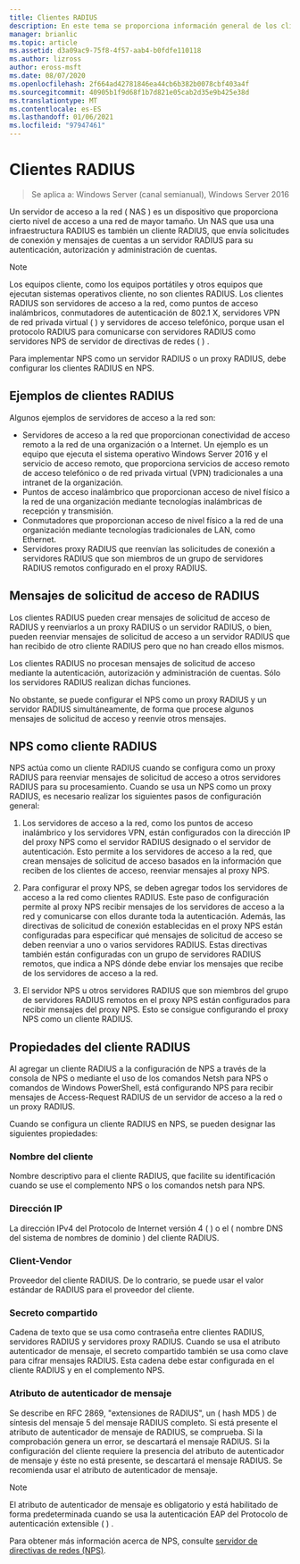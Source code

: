 ```yaml
---
title: Clientes RADIUS
description: En este tema se proporciona información general de los clientes RADIUS para el servidor de directivas de redes en Windows Server 2016.
manager: brianlic
ms.topic: article
ms.assetid: d3a09ac9-75f8-4f57-aab4-b0fdfe110118
ms.author: lizross
author: eross-msft
ms.date: 08/07/2020
ms.openlocfilehash: 2f664ad42781846ea44cb6b382b0078cbf403a4f
ms.sourcegitcommit: 40905b1f9d68f1b7d821e05cab2d35e9b425e38d
ms.translationtype: MT
ms.contentlocale: es-ES
ms.lasthandoff: 01/06/2021
ms.locfileid: "97947461"
---
```

# <a name="radius-clients"></a>Clientes RADIUS

>Se aplica a: Windows Server (canal semianual), Windows Server 2016

Un servidor de acceso a la red \( NAS \) es un dispositivo que proporciona cierto nivel de acceso a una red de mayor tamaño. Un NAS que usa una infraestructura RADIUS es también un cliente RADIUS, que envía solicitudes de conexión y mensajes de cuentas a un servidor RADIUS para su autenticación, autorización y administración de cuentas.

>[!NOTE]
>Los equipos cliente, como los equipos portátiles y otros equipos que ejecutan sistemas operativos cliente, no son clientes RADIUS. Los clientes RADIUS son servidores de acceso a la red, como puntos de acceso inalámbricos, conmutadores de autenticación de 802.1 X, servidores VPN de red privada virtual \( \) y servidores de acceso telefónico, porque usan el protocolo RADIUS para comunicarse con servidores RADIUS como servidores NPS de servidor de directivas de redes \( \) .

Para implementar NPS como un servidor RADIUS o un proxy RADIUS, debe configurar los clientes RADIUS en NPS.

## <a name="radius-client-examples"></a>Ejemplos de clientes RADIUS

Algunos ejemplos de servidores de acceso a la red son:

- Servidores de acceso a la red que proporcionan conectividad de acceso remoto a la red de una organización o a Internet. Un ejemplo es un equipo que ejecuta el sistema operativo Windows Server 2016 y el servicio de acceso remoto, que proporciona servicios de acceso remoto de acceso telefónico o de red privada virtual (VPN) tradicionales a una intranet de la organización.
- Puntos de acceso inalámbrico que proporcionan acceso de nivel físico a la red de una organización mediante tecnologías inalámbricas de recepción y transmisión.
- Conmutadores que proporcionan acceso de nivel físico a la red de una organización mediante tecnologías tradicionales de LAN, como Ethernet.
- Servidores proxy RADIUS que reenvían las solicitudes de conexión a servidores RADIUS que son miembros de un grupo de servidores RADIUS remotos configurado en el proxy RADIUS.

## <a name="radius-access-request-messages"></a>Mensajes de solicitud de acceso de RADIUS

Los clientes RADIUS pueden crear mensajes de solicitud de acceso de RADIUS y reenviarlos a un proxy RADIUS o un servidor RADIUS, o bien, pueden reenviar mensajes de solicitud de acceso a un servidor RADIUS que han recibido de otro cliente RADIUS pero que no han creado ellos mismos.

Los clientes RADIUS no procesan mensajes de solicitud de acceso mediante la autenticación, autorización y administración de cuentas. Sólo los servidores RADIUS realizan dichas funciones.

No obstante, se puede configurar el NPS como un proxy RADIUS y un servidor RADIUS simultáneamente, de forma que procese algunos mensajes de solicitud de acceso y reenvíe otros mensajes.

## <a name="nps-as-a-radius-client"></a>NPS como cliente RADIUS

NPS actúa como un cliente RADIUS cuando se configura como un proxy RADIUS para reenviar mensajes de solicitud de acceso a otros servidores RADIUS para su procesamiento. Cuando se usa un NPS como un proxy RADIUS, es necesario realizar los siguientes pasos de configuración general:

1. Los servidores de acceso a la red, como los puntos de acceso inalámbrico y los servidores VPN, están configurados con la dirección IP del proxy NPS como el servidor RADIUS designado o el servidor de autenticación. Esto permite a los servidores de acceso a la red, que crean mensajes de solicitud de acceso basados en la información que reciben de los clientes de acceso, reenviar mensajes al proxy NPS.

2. Para configurar el proxy NPS, se deben agregar todos los servidores de acceso a la red como clientes RADIUS. Este paso de configuración permite al proxy NPS recibir mensajes de los servidores de acceso a la red y comunicarse con ellos durante toda la autenticación. Además, las directivas de solicitud de conexión establecidas en el proxy NPS están configuradas para especificar qué mensajes de solicitud de acceso se deben reenviar a uno o varios servidores RADIUS. Estas directivas también están configuradas con un grupo de servidores RADIUS remotos, que indica a NPS dónde debe enviar los mensajes que recibe de los servidores de acceso a la red.

3. El servidor NPS u otros servidores RADIUS que son miembros del grupo de servidores RADIUS remotos en el proxy NPS están configurados para recibir mensajes del proxy NPS. Esto se consigue configurando el proxy NPS como un cliente RADIUS.

## <a name="radius-client-properties"></a>Propiedades del cliente RADIUS

Al agregar un cliente RADIUS a la configuración de NPS a través de la consola de NPS o mediante el uso de los comandos Netsh para NPS o comandos de Windows PowerShell, está configurando NPS para recibir mensajes de Access-Request RADIUS de un servidor de acceso a la red o un proxy RADIUS.

Cuando se configura un cliente RADIUS en NPS, se pueden designar las siguientes propiedades:

### <a name="client-name"></a>Nombre del cliente

 Nombre descriptivo para el cliente RADIUS, que facilite su identificación cuando se use el complemento NPS o los comandos netsh para NPS.

### <a name="ip-address"></a>Dirección IP

La dirección IPv4 del Protocolo de Internet versión 4 \( \) o el \( nombre DNS del sistema de nombres de dominio \) del cliente RADIUS.

### <a name="client-vendor"></a>Client-Vendor

Proveedor del cliente RADIUS. De lo contrario, se puede usar el valor estándar de RADIUS para el proveedor del cliente.

### <a name="shared-secret"></a>Secreto compartido

Cadena de texto que se usa como contraseña entre clientes RADIUS, servidores RADIUS y servidores proxy RADIUS. Cuando se usa el atributo autenticador de mensaje, el secreto compartido también se usa como clave para cifrar mensajes RADIUS. Esta cadena debe estar configurada en el cliente RADIUS y en el complemento NPS.

### <a name="message-authenticator-attribute"></a>Atributo de autenticador de mensaje

Se describe en RFC 2869, "extensiones de RADIUS", un \( hash MD5 \) de síntesis del mensaje 5 del mensaje RADIUS completo. Si está presente el atributo de autenticador de mensaje de RADIUS, se comprueba. Si la comprobación genera un error, se descartará el mensaje RADIUS. Si la configuración del cliente requiere la presencia del atributo de autenticador de mensaje y éste no está presente, se descartará el mensaje RADIUS. Se recomienda usar el atributo de autenticador de mensaje.

>[!NOTE]
>El atributo de autenticador de mensaje es obligatorio y está habilitado de forma predeterminada cuando se usa la autenticación EAP del Protocolo de autenticación extensible \( \) .

Para obtener más información acerca de NPS, consulte [servidor de directivas de redes (NPS)](nps-top.md).

